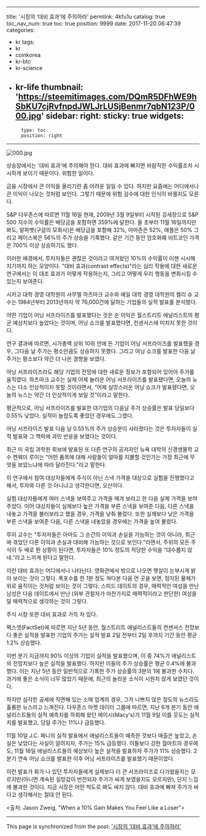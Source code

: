 
---
title: '시장의 ‘대비 효과’에 주의하라'
permlink: 4kfu1u
catalog: true
toc_nav_num: true
toc: true
position: 9999
date: 2017-11-20 06:47:39
categories:
- kr
tags:
- kr
- coinkorea
- kr-btc
- kr-science
- kr-life
thumbnail: 'https://steemitimages.com/DQmR5DFhWE9hSbKU7cjRvfnpdJWLJrLUSjBenmr7qbN123P/000.jpg'
sidebar:
    right:
        sticky: true
widgets:
    -
        type: toc
        position: right
---


![000.jpg](https://steemitimages.com/DQmR5DFhWE9hSbKU7cjRvfnpdJWLJrLUSjBenmr7qbN123P/000.jpg)

상승장에서는 '대비 효과'에 주의해야 한다.  대비 효과에 빠지면 바람직한 수익률조차 시시하게 보이기 때문이다.  위험한 일이다. 
  
금융 시장에서 큰 이익을 올리기란 좀 어려운 일일 수 있다.  하지만 요즘에는 어디에서나 큰 이익이 나오는 것처럼 보인다.   그렇기 때문에 위험 감수에 대한 인식이 바뀔지도 모른다. 
  
S&P 다우존스에 따르면 11월 16일 현재, 2009년 3월 9일부터 시작된 강세장으로 S&P 500 지수의 수익률은 배당금을 포함하면 359%에 달한다.  올 초부터 11월 16일까지만 봐도, 알파벳(구글의 모회사)은 배당금을 포함해 32%, 아마존은 52%, 애플은 50% 그리고 페이스북은 56%의 주가 상승을 기록했다.  같은 기간 동안 암호화폐 비트코인 가격은 700% 이상 상승하기도 했다.
  
이러한 배경에서, 투자자들은 괜찮은 것이라고 여겨왔던 10%의 수익률이 이젠 시시해지기까지 하는 모양이다.  "대비 효과(contrast effects)"라는 심리 작용에 대한 새로운 연구에서는 이 대조 효과가 어떻게 작용하는지, 그리고 어떻게 우리 행동을 변화시킬 수 있는지 보여준다. 
  
시카고 대학 경영 대학원의 사무엘 하츠마크 교수와 예일 대학 경영 대학원의 켈리 슈 교수는 1984년부터 2013년까지 약 76,000건에 달하는 기업들의 실적 발표를 분석했다.
  
어떤 기업이 어닝 서프라이즈를 발표했다는 것은 순 이익은 월스트리트 애널리스트의 평균 예상치보다 높았다는 것이며, 어닝 쇼크를 발표했다면, 컨센서스에 미치지 못한 것이다. 
  
연구 결과에 따르면, 시가총액 상위 10위 안에 든 기업이 어닝 서프라이즈를 발표했을 경우, 그다음 날 주가는 평소만큼도 상승하지 못했다.   그리고 어닝 쇼크를 발표한 다음 날 주가는 평소보다 약간 더 나은 경향을 보였다. 
  
어닝 서프라이즈라도 해당 기업의 전망에 대한 새로운 정보가 포함되어 있어야 주가를 움직였다.   하츠마크 교수는 실제 어제 놀라운 어닝 서프라이즈를 발표됐다면, 오늘의 뉴스는 다소 인상적이지 못할 것이라면서, “어제 실망스러운 어닝 쇼크가 발표됐다면, 오늘의 뉴스는 약간 더 인상적이게 보일 것”이라고 말한다. 
  
평균적으로, 어닝 서프라이즈를 발표한 대기업의 다음날 주가 상승률은 발표 당일보다 0.55% 낮았다. 실적이 놀랍도록 좋았던 경우에도 그랬다. 
  
어닝 서프라이즈 발표 다음 날 0.55%의 주가 상승분이 사라졌다는 것은 투자자들이 실적 발표와 그 맥락에 과민 반응을 보였다는 것이다.
  
최근 미 국립 과학원 회보에 발표된 또 다른 연구의 공저자인 뉴욕 대학의 신경생물학 교수 켄웨이 루이는 "어떤 품목에 대해 사람들이 얼마를 지불할 것인가는 가장 최근에 무엇을 보았느냐에 따라 달라진다."라고 말한다. 
  
이 연구에서 참여 대상자들에게 주식이 아닌 스낵 가격을 대상으로 실험을 진행했다고 해서, 투자와 다른 것 아니냐고 생각한다면, 오산이다. 
  
실험 대상자들에게 여러 스낵을 보여주고 가격을 매겨 보라고 한 다음 실제 가격을 보여주었다.  이어 대상자들이 실제보다 높은 가격을 부른 스낵을 보여준 다음, 다른 스낵을 내놓고 가격을 불러보라고 했을 경우, 가격을 낮춰 불렀다.   또한 실제보다 낮은 가격을 부른 스낵을 보여준 다음, 다른 스낵을 내놓았을 경우에는 가격을 높여 불렀다. 
  
루이 교수는 "투자자들은 아마도 그 순간의 이익과 손실을 가늠하는 것이 아니라, 최근에 겪었던 다른 이익과 손실과 대비해 가늠하는 것으로 보인다."라면서, 주위의 모든 주식이 두 배로 뛴 상황이 된다면, 투자자들은 10% 정도의 적당한 수익을 “대수롭지 않네.”라고 느끼게 된다고 말한다. 
  
이런 대비 효과는 어디에서나 나타난다.  영화관에서 밖으로 나오면 햇살이 눈부시게 밝아 보이는 것이 그렇다. 폭포수를 한 1분 정도 쳐다본 다음 먼 곳을 보면, 정지된 물체가 위로 움직이는 것처럼 보이는 것이 그렇다.  스피드 데이트의 경우, 매력적인 여성을 만난 남성은 다음 데이트에서 만난 (외부 관찰자가 마찬가지로 매력적이라고 판단한) 여성을 덜 매력적으로 생각하는 것이 그렇다. 
  
주식 시장 또한 대비 효과로 가득 차 있다.
  
팩스셋(FactSet)에 따르면 지난 5년 동안, 월스트리트 애널리스트들의 컨센서스 전망보다 좋은 실적을 발표한 기업의 주가는 실적 발표 2일 전부터 2일 후까지 기간 동안 평균 1.2% 상승했다. 
  
이번 분기 지금까지 90% 이상의 기업이 실적을 발표했으며, 이 중 74%가 애널리스트의 전망치보다 높은 실적을 발표했다.  하지만 이들의 주가 상승률은 평균 0.4%에 불과했다.  이는 지난 5년 동안 일반적으로 기록한 주가 상승률의 3분의 1에 불과한 수치다.  과거에 좋은 소식이 너무 많았기 때문에, 최근의 놀라운 소식이 시원치 않게 보였던 것이다. 

하지만 심각한 공세에 직면해 있는 소매 업계의 경우, 그저 나쁘지 않은 정도의 뉴스라도 훌륭한 뉴스라고 느껴진다. 다우존스 마켓 데이터 그룹에 따르면, 지난 6개 분기 동안 애널리스트들의 실적 예측치를 하회해 왔던 메이시(Macy's)가 11월 9일 이를 웃도는 실적치를 발표했고, 당일 주가는 11%나 급등했다.
  
11월 10일 J.C. 페니의 실적 발표에서 애널리스트들이 예측한 것보다 매출은 높았고, 손실은 낮았다는 사실이 알려지자, 주가는 15% 급등했다. 이들보다 강한 월마트의 경우에도, 11월 16일 애널리스트들의 예상보다 높은 실적을 발표하자 주가가 11% 상승했다. 2분기 연속 어닝 쇼크를 발표한 이후 어닝 서프라이즈를 발표했기 때문이었다. 
  
이런 발표가 화가 나 있던 투자자들에게 실제보다 더 큰 서프라이즈로 다가왔을지는 모르지만(아니면 계속된 실망감이 반전되자 주가가 싸게 보였을지도 모르지만), 단지 느낌에 불과한 것이다. 지금 시장은 어떤 척도로 봐도 싸지 않다. 대비 효과에 빠져 주가가 싸다고 생각해서는 절대 안 된다. 
  
<출처: Jason Zweig, "When a 10% Gain Makes You Feel Like a Loser">

- - -

This page is synchronized from the post: ['시장의 ‘대비 효과’에 주의하라'](https://steemit.com/@pius.pius/4kfu1u)

